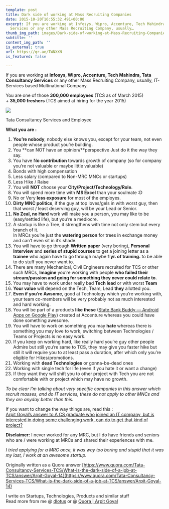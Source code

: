 ```yaml
---
template: post
title: Dark side of working at Mass Recruiting Companies
date: 2015-10-20T16:55:32.491+00:00
excerpt: If you are working at Infosys, Wipro, Accenture, Tech Mahindra, Tata Consultancy
  Services or any other Mass Recruiting Company, usually…
thumb_img_path: images/Dark-side-of-working-at-Mass-Recruiting-Companies/0*uGs6gduJHA-5HfaV..jpg
subtitle: ''
content_img_path: ''
is_external: true
url: https://qr.ae/TWNXXN
is_featured: false

---
```

If you are working at **Infosys, Wipro, Accenture, Tech Mahindra, Tata Consultancy Services** or any other Mass Recruiting Company, usually, IT-Services based Multinational Company.

You are one of those **300,000 employees** (TCS as of March 2015)  
\+ **35,000 freshers** (TCS aimed at hiring for the year 2015)

![](/images/Dark-side-of-working-at-Mass-Recruiting-Companies/0*uGs6gduJHA-5HfaV..jpg)

<figcaption>Tata Consultancy Services and&nbsp;Employee</figcaption>

**What you are :**

1.  **You’re nobody**, nobody else knows you, except for your team, not even people whose product you’re building.
2.  You **can NOT have an opinion/**perspective Just do it the way they say.
3.  You have N**o contribution** towards growth of company (so for company you’re not valuable or maybe little valuable)
4.  Bonds with high compensation
5.  Less salary (compared to Non-MRC MNCs or startups)
6.  Less Hike / Raise
7.  You will **NOT** choose your **City/Project/Technology/Role**.
8.  You will spend more time with **MS Excel** than your soulmate :D
9.  No or Very **less exposure** for most of the employes.
10.  **Dirty MNC politics**, if the guy at top loves/gels in with worst guy, then that worst / least deserving guy, will be your Lead or Senior.
11.  **No Zeal, no Hard** work will make you a person, you may like to be (easy/settled life), but you’re a mediocre.
12.  A startup is like a Tree, it strengthens with time not only stem but every branch of it.  
    In MRCs you’re just the **watering person** for trees in exchange money and can’t even sit in it’s shade.
13.  You will have to go through **Written paper** (very boring), **Personal Interview** and **series of stupid courses** to get a joining letter as a **trainee** who again have to go through maybe **1 yr. of training.** to be able to do stuff you never want to.
14.  There are many Mechanical, Civil Engineers recruited for TCS or other such MRCs, **Imagine** you’re working with people **who failed their stream/passion and going for something they never could relate to.**
15.  You may have to work under really bad **Tech lead** or with worst **Team**
16.  **Your value** will depend on the Tech, Team, Lead **they** allotted you.
17.  **Even if you’re Awsome**, good at Technology which you’re working with, your team co-members will be very probably not as much interested and hard working.
18.  You will be part of a products **like these** ([State Bank Buddy — Android Apps on Google Play](https://play.google.com/store/apps/details?id=com.sbi.erupee&hl=en)) created at Accenture whereas you could have done something awesome.
19.  You will have to work on something you may **hate** whereas there is something you may love to work, switching between Technologies / Teams or Projects is no easy work.
20.  If you keep on working hard, like really hard you’re guy other people Admire but still you’re same to TCS, they may give you faster hike but still it will require you to at least pass a duration, after which only you’re eligible for Hikes/promotions.
21.  Working with **dead Technologies** or gonna-be-dead ones
22.  Working with single tech for life (even if you hate it or want a change)
23.  If they want they will shift you to other project with Tech you are not comfortable with or project which may have no growth.

*To be clear I’m talking about very specific companies in this answer which recruit masses, and do IT services, these do not apply to other MNCs and they are anyday better than this.*

If you want to change the way things are, read this :  
[Arpit Goyal’s answer to A CS graduate who joined an IT company, but is interested in doing some challenging work, can do to get that kind of project?](https://www.quora.com/A-CS-graduate-who-joined-an-IT-company-but-is-interested-in-doing-some-challenging-work-can-do-to-get-that-kind-of-project/answer/Arpit-Goyal-14?srid=txvy&share=1)

**Disclaimer:** I never worked for any MRC, but I do have friends and seniors who are / were working at MRCs and shared their experiences with me.

*I tried applying for a MRC once, it was way too boring and stupid that it was my last, I work at an awesome startup.*

Originally written as a Quora answer [https://www.quora.com/Tata-Consultancy-Services-TCS/What-is-the-dark-side-of-a-job-at-TCS/answer/Arpit-Goyal-14](https://www.quora.com/Tata-Consultancy-Services-TCS/What-is-the-dark-side-of-a-job-at-TCS/answer/Arpit-Goyal-14)

I write on Startups, Technologies, Products and similar stuff  
Read more from me @ [dlotus](http://blog.dlotus.com/) or @ [Quora | Arpit Goyal](https://www.quora.com/Arpit-Goyal-14)